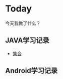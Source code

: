 # Today
今天我做了什么？

## JAVA学习记录
  * [集合](https://github.com/NanaGithub/Today/blob/master/doc/java/Java%E5%9F%BA%E7%A1%80%E4%B9%8B%E9%9B%86%E5%90%88123.md)

## Android学习记录
